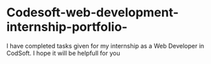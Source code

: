 # Codesoft-web-development-internship-portfolio-
I have completed tasks given for my internship as a Web Developer in CodSoft. I hope it will be helpfull for you
